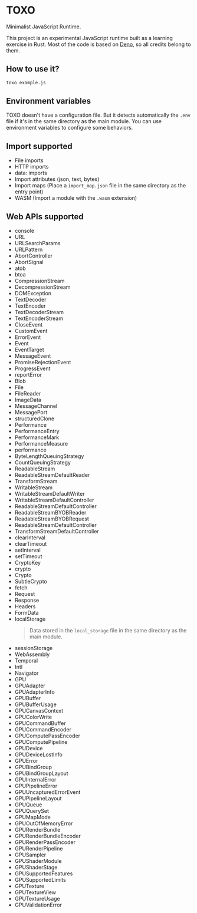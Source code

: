 # TOXO

Minimalist JavaScript Runtime.

This project is an experimental JavaScript runtime built as a learning exercise
in Rust. Most of the code is based on [Deno](https://github.com/denoland/), so
all credits belong to them.

## How to use it?

```sh
toxo example.js
```

## Environment variables

TOXO doesn't have a configuration file. But it detects automatically the `.env`
file if it's in the same directory as the main module. You can use environment
variables to configure some behaviors.

## Import supported

- File imports
- HTTP imports
- data: imports
- Import attributes (json, text, bytes)
- Import maps (Place a `import_map.json` file in the same directory as the entry
  point)
- WASM (Import a module with the `.wasm` extension)

## Web APIs supported

- console
- URL
- URLSearchParams
- URLPattern
- AbortController
- AbortSignal
- atob
- btoa
- CompressionStream
- DecompressionStream
- DOMException
- TextDecoder
- TextEncoder
- TextDecoderStream
- TextEncoderStream
- CloseEvent
- CustomEvent
- ErrorEvent
- Event
- EventTarget
- MessageEvent
- PromiseRejectionEvent
- ProgressEvent
- reportError
- Blob
- File
- FileReader
- ImageData
- MessageChannel
- MessagePort
- structuredClone
- Performance
- PerformanceEntry
- PerformanceMark
- PerformanceMeasure
- performance
- ByteLengthQueuingStrategy
- CountQueuingStrategy
- ReadableStream
- ReadableStreamDefaultReader
- TransformStream
- WritableStream
- WritableStreamDefaultWriter
- WritableStreamDefaultController
- ReadableStreamDefaultController
- ReadableStreamBYOBReader
- ReadableStreamBYOBRequest
- ReadableStreamDefaultController
- TransformStreamDefaultController
- clearInterval
- clearTimeout
- setInterval
- setTimeout
- CryptoKey
- crypto
- Crypto
- SubtleCrypto
- fetch
- Request
- Response
- Headers
- FormData
- localStorage
  > Data stored in the `local_storage` file in the same directory as the main
  > module.
- sessionStorage
- WebAssembly
- Temporal
- Intl
- Navigator
- GPU
- GPUAdapter
- GPUAdapterInfo
- GPUBuffer
- GPUBufferUsage
- GPUCanvasContext
- GPUColorWrite
- GPUCommandBuffer
- GPUCommandEncoder
- GPUComputePassEncoder
- GPUComputePipeline
- GPUDevice
- GPUDeviceLostInfo
- GPUError
- GPUBindGroup
- GPUBindGroupLayout
- GPUInternalError
- GPUPipelineError
- GPUUncapturedErrorEvent
- GPUPipelineLayout
- GPUQueue
- GPUQuerySet
- GPUMapMode
- GPUOutOfMemoryError
- GPURenderBundle
- GPURenderBundleEncoder
- GPURenderPassEncoder
- GPURenderPipeline
- GPUSampler
- GPUShaderModule
- GPUShaderStage
- GPUSupportedFeatures
- GPUSupportedLimits
- GPUTexture
- GPUTextureView
- GPUTextureUsage
- GPUValidationError
